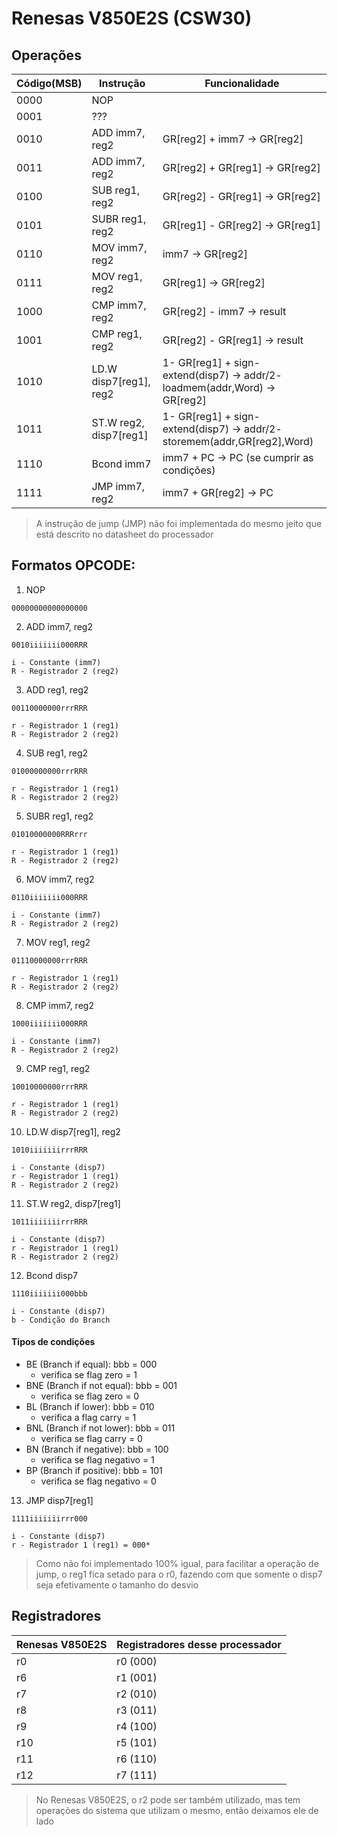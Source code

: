 # Renesas V850E2S (CSW30)

## Operações
|Código(MSB)|Instrução|Funcionalidade|
|---|---|---|
|0000|NOP||
|0001|???||
|0010|ADD imm7, reg2|GR[reg2] + imm7 -> GR[reg2]|
|0011|ADD imm7, reg2|GR[reg2] + GR[reg1] -> GR[reg2]|
|0100|SUB reg1, reg2|GR[reg2] - GR[reg1] -> GR[reg2]|
|0101|SUBR reg1, reg2|GR[reg1] - GR[reg2] -> GR[reg1]|
|0110|MOV imm7, reg2|imm7 -> GR[reg2]|
|0111|MOV reg1, reg2|GR[reg1] -> GR[reg2]|
|1000|CMP imm7, reg2|GR[reg2] - imm7 -> result|
|1001|CMP reg1, reg2|GR[reg2] - GR[reg1] -> result|
|1010|LD.W disp7[reg1], reg2|1- GR[reg1] + sign-extend(disp7) -> addr/2- loadmem(addr,Word) -> GR[reg2]|
|1011|ST.W reg2, disp7[reg1]|1- GR[reg1] + sign-extend(disp7) -> addr/2- storemem(addr,GR[reg2],Word)|
|1110|Bcond imm7|imm7 + PC -> PC (se cumprir as condições)|
|1111|JMP imm7, reg2|imm7 + GR[reg2] -> PC|
>A instrução de jump (JMP) não foi implementada do mesmo jeito que está descrito no datasheet do processador

## Formatos OPCODE:
1. NOP
```
00000000000000000
```
2. ADD imm7, reg2
```
0010iiiiiii000RRR

i - Constante (imm7)
R - Registrador 2 (reg2)
```
3. ADD reg1, reg2
```
00110000000rrrRRR

r - Registrador 1 (reg1)
R - Registrador 2 (reg2)

```
4. SUB reg1, reg2
```
01000000000rrrRRR

r - Registrador 1 (reg1)
R - Registrador 2 (reg2)
```
5. SUBR reg1, reg2
```
01010000000RRRrrr

r - Registrador 1 (reg1)
R - Registrador 2 (reg2)
```
6. MOV imm7, reg2
```
0110iiiiiii000RRR

i - Constante (imm7)
R - Registrador 2 (reg2)
```
7. MOV reg1, reg2
```
01110000000rrrRRR

r - Registrador 1 (reg1)
R - Registrador 2 (reg2)
```
8. CMP imm7, reg2
```
1000iiiiiii000RRR

i - Constante (imm7)
R - Registrador 2 (reg2)
```
9. CMP reg1, reg2
```
10010000000rrrRRR

r - Registrador 1 (reg1)
R - Registrador 2 (reg2)
```
10. LD.W disp7[reg1], reg2
```
1010iiiiiiirrrRRR

i - Constante (disp7)
r - Registrador 1 (reg1)
R - Registrador 2 (reg2)
```
11. ST.W reg2, disp7[reg1]
```
1011iiiiiiirrrRRR

i - Constante (disp7)
r - Registrador 1 (reg1)
R - Registrador 2 (reg2)
```
12. Bcond disp7
```
1110iiiiiii000bbb

i - Constante (disp7)
b - Condição do Branch
```
#### Tipos de condições
- BE (Branch if equal): bbb = 000
  - verifica se flag zero = 1
- BNE (Branch if not equal): bbb = 001
  - verifica se flag zero = 0
- BL (Branch if lower): bbb = 010
  - verifica a flag carry = 1
- BNL (Branch if not lower): bbb = 011
  - verifica se flag carry = 0
- BN (Branch if negative): bbb = 100
  - verifica se flag negativo = 1
- BP (Branch if positive): bbb = 101
  - verifica se flag negativo = 0
13. JMP disp7[reg1]
```
1111iiiiiiirrr000

i - Constante (disp7)
r - Registrador 1 (reg1) = 000*
```
>Como não foi implementado 100% igual, para facilitar a operação de jump, o reg1 fica setado para o r0, fazendo com que somente o disp7 seja efetivamente o tamanho do desvio

## Registradores
|Renesas V850E2S|Registradores desse processador|
|---|---|
|r0|r0 (000)|
|r6|r1 (001)|
|r7|r2 (010)|
|r8|r3 (011)|
|r9|r4 (100)|
|r10|r5 (101)|
|r11|r6 (110)|
|r12|r7 (111)|

>No Renesas V850E2S, o r2 pode ser também utilizado, mas tem operações do sistema que utilizam o mesmo, então deixamos ele de lado
